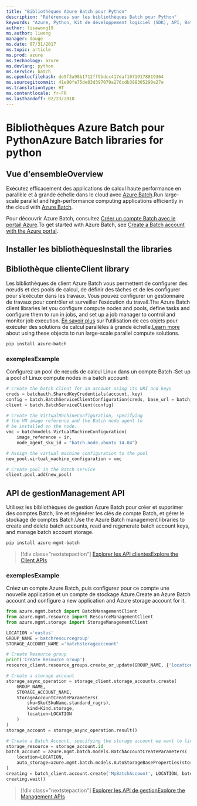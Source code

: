 ```yaml
---
title: "Bibliothèques Azure Batch pour Python"
description: "Références sur les bibliothèques Batch pour Python"
keywords: "Azure, Python, Kit de développement logiciel (SDK), API, Batch, traitement, planification, longue durée"
author: lisawong19
ms.author: liwong
manager: douge
ms.date: 07/31/2017
ms.topic: article
ms.prod: azure
ms.technology: azure
ms.devlang: python
ms.service: batch
ms.openlocfilehash: de5f3a98b1712ff9bdcc417daf10719178819364
ms.sourcegitcommit: 41e90fe75de03d397079a276cdb388305290e27e
ms.translationtype: HT
ms.contentlocale: fr-FR
ms.lasthandoff: 02/23/2018
---
```

# <a name="azure-batch-libraries-for-python"></a><span data-ttu-id="8c168-104">Bibliothèques Azure Batch pour Python</span><span class="sxs-lookup"><span data-stu-id="8c168-104">Azure Batch libraries for python</span></span>

## <a name="overview"></a><span data-ttu-id="8c168-105">Vue d'ensemble</span><span class="sxs-lookup"><span data-stu-id="8c168-105">Overview</span></span>

<span data-ttu-id="8c168-106">Exécutez efficacement des applications de calcul haute performance en parallèle et à grande échelle dans le cloud avec [Azure Batch](/azure/batch/batch-technical-overview).</span><span class="sxs-lookup"><span data-stu-id="8c168-106">Run large-scale parallel and high-performance computing applications efficiently in the cloud with [Azure Batch](/azure/batch/batch-technical-overview).</span></span>   

<span data-ttu-id="8c168-107">Pour découvrir Azure Batch, consultez [Créer un compte Batch avec le portail Azure](/azure/batch/batch-account-create-portal).</span><span class="sxs-lookup"><span data-stu-id="8c168-107">To get started with Azure Batch, see [Create a Batch account with the Azure portal](/azure/batch/batch-account-create-portal).</span></span>

## <a name="install-the-libraries"></a><span data-ttu-id="8c168-108">Installer les bibliothèques</span><span class="sxs-lookup"><span data-stu-id="8c168-108">Install the libraries</span></span>

## <a name="client-library"></a><span data-ttu-id="8c168-109">Bibliothèque cliente</span><span class="sxs-lookup"><span data-stu-id="8c168-109">Client library</span></span>
<span data-ttu-id="8c168-110">Les bibliothèques de client Azure Batch vous permettent de configurer des nœuds et des pools de calcul, de définir des tâches et de les configurer pour s’exécuter dans les travaux. Vous pouvez configurer un gestionnaire de travaux pour contrôler et surveiller l’exécution du travail.</span><span class="sxs-lookup"><span data-stu-id="8c168-110">The Azure Batch client libraries let you configure compute nodes and pools, define tasks and configure them to run in jobs, and set up a job manager to control and monitor job execution.</span></span> <span data-ttu-id="8c168-111">[En savoir plus](/azure/batch/batch-api-basics) sur l’utilisation de ces objets pour exécuter des solutions de calcul parallèles à grande échelle.</span><span class="sxs-lookup"><span data-stu-id="8c168-111">[Learn more](/azure/batch/batch-api-basics) about using these objects to run large-scale parallel compute solutions.</span></span>

```bash
pip install azure-batch
```
### <a name="example"></a><span data-ttu-id="8c168-112">exemples</span><span class="sxs-lookup"><span data-stu-id="8c168-112">Example</span></span>

<span data-ttu-id="8c168-113">Configurez un pool de nœuds de calcul Linux dans un compte Batch :</span><span class="sxs-lookup"><span data-stu-id="8c168-113">Set up a pool of Linux compute nodes in a batch account:</span></span>

```python
# create the batch client for an account using its URI and keys
creds = batchauth.SharedKeyCredentials(account, key)
config = batch.BatchServiceClientConfiguration(creds, base_url = batch_url)
client = batch.BatchServiceClient(config)

# Create the VirtualMachineConfiguration, specifying
# the VM image reference and the Batch node agent to
# be installed on the node.
vmc = batchmodels.VirtualMachineConfiguration(
    image_reference = ir,
    node_agent_sku_id = "batch.node.ubuntu 14.04")

# Assign the virtual machine configuration to the pool
new_pool.virtual_machine_configuration = vmc

# Create pool in the Batch service
client.pool.add(new_pool)
```

## <a name="management-api"></a><span data-ttu-id="8c168-114">API de gestion</span><span class="sxs-lookup"><span data-stu-id="8c168-114">Management API</span></span>
<span data-ttu-id="8c168-115">Utilisez les bibliothèques de gestion Azure Batch pour créer et supprimer des comptes Batch, lire et régénérer les clés de compte Batch, et gérer le stockage de comptes Batch.</span><span class="sxs-lookup"><span data-stu-id="8c168-115">Use the Azure Batch management libraries to create and delete batch accounts, read and regenerate batch account keys, and manage batch account storage.</span></span>

```bash
pip install azure-mgmt-batch
```
> [!div class="nextstepaction"]
> [<span data-ttu-id="8c168-116">Explorer les API clientes</span><span class="sxs-lookup"><span data-stu-id="8c168-116">Explore the Client APIs</span></span>](/python/api/overview/azure/batch/client)

### <a name="example"></a><span data-ttu-id="8c168-117">exemples</span><span class="sxs-lookup"><span data-stu-id="8c168-117">Example</span></span>
<span data-ttu-id="8c168-118">Créez un compte Azure Batch, puis configurez pour ce compte une nouvelle application et un compte de stockage Azure.</span><span class="sxs-lookup"><span data-stu-id="8c168-118">Create an Azure Batch account and configure a new application and Azure storage account for it.</span></span>

```python
from azure.mgmt.batch import BatchManagementClient
from azure.mgmt.resource import ResourceManagementClient
from azure.mgmt.storage import StorageManagementClient

LOCATION ='eastus'
GROUP_NAME ='batchresourcegroup'
STORAGE_ACCOUNT_NAME ='batchstorageaccount'

# Create Resource group
print('Create Resource Group')
resource_client.resource_groups.create_or_update(GROUP_NAME, {'location': LOCATION})

# Create a storage account
storage_async_operation = storage_client.storage_accounts.create(
    GROUP_NAME,
    STORAGE_ACCOUNT_NAME,
    StorageAccountCreateParameters(
        sku=Sku(SkuName.standard_ragrs),
        kind=Kind.storage,
        location=LOCATION
    )
)
storage_account = storage_async_operation.result()

# Create a Batch Account, specifying the storage account we want to link
storage_resource = storage_account.id
batch_account = azure.mgmt.batch.models.BatchAccountCreateParameters(
    location=LOCATION,
    auto_storage=azure.mgmt.batch.models.AutoStorageBaseProperties(storage_resource)
)
creating = batch_client.account.create('MyBatchAccount', LOCATION, batch_account)
creating.wait()
```

> [!div class="nextstepaction"]
> [<span data-ttu-id="8c168-119">Explorer les API de gestion</span><span class="sxs-lookup"><span data-stu-id="8c168-119">Explore the Management APIs</span></span>](/python/api/overview/azure/batch/management)